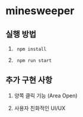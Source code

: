 # minesweeper

## 실행 방법

1. ` npm install`

2. ` npm run start`

## 추가 구현 사항

1. 양쪽 클릭 기능 (Area Open)

2. 사용자 친화적인 UI/UX
